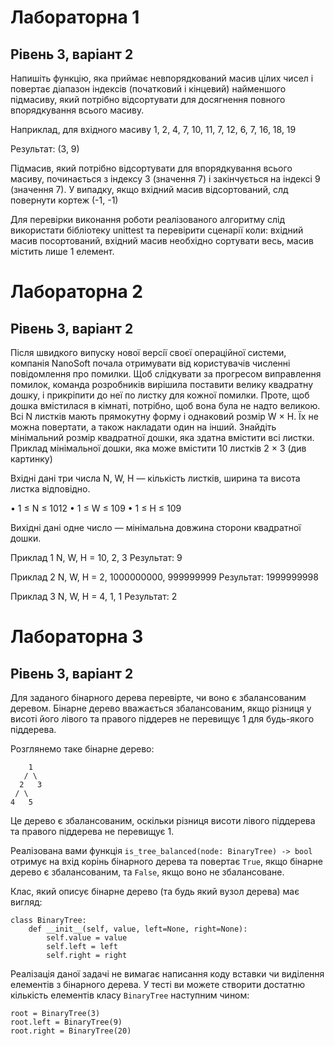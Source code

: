 # Лабораторна 1

## Рівень 3, варіант 2

Напишіть функцію, яка приймає невпорядкований масив цілих чисел і повертає діапазон індексів (початковий і кінцевий) найменшого підмасиву, який потрібно відсортувати для досягнення повного впорядкування всього масиву.

Наприклад, для вхідного масиву 1, 2, 4, 7, 10, 11, 7, 12, 6, 7, 16, 18, 19

Результат: (3, 9)

Підмасив, який потрібно відсортувати для впорядкування всього масиву, починається з індексу 3 (значення 7) і закінчується на індексі 9 (значення 7). У випадку, якщо вхідний масив відсортований, слд повернути кортеж (-1, -1)

Для перевірки виконання роботи реалізованого алгоритму слід використати бібліотеку unittest та перевірити сценарії коли: вхідний масив посортований, вхідний масив необхідно сортувати весь, масив містить лише 1 елемент.

# Лабораторна 2

## Рівень 3, варіант 2

Пiсля швидкого випуску нової версiї своєї операцiйної системи, компанiя NanoSoft почала отримувати вiд користувачiв численнi повiдомлення про помилки. Щоб слiдкувати за прогресом виправлення помилок, команда розробникiв вирiшила поставити велику квадратну дошку, i прикрiпити до неї по листку для кожної помилки. Проте, щоб дошка вмiстилася в кiмнатi, потрiбно, щоб вона була не надто великою. Всi N листкiв мають прямокутну форму i однаковий розмiр W × H. Їх не можна повертати, а також накладати один на iнший. Знайдiть мiнiмальний розмiр квадратної дошки, яка здатна вмiстити всi листки. Приклад мiнiмальної дошки, яка може вмiстити 10 листкiв 2 × 3 (див картинку)

Вхiднi данi три числа N, W, H — кiлькiсть листкiв, ширина та висота листка вiдповiдно. 

• 1 ≤ N ≤ 1012 
• 1 ≤ W ≤ 109 
• 1 ≤ H ≤ 109 

Вихiднi данi одне число — мiнiмальна довжина сторони квадратної дошки.

Приклад 1 
N, W, H = 10, 2, 3 
Результат: 9

Приклад 2 
N, W, H = 2, 1000000000, 999999999 
Результат: 1999999998

Приклад 3 
N, W, H = 4, 1, 1 
Результат: 2

# Лабораторна 3

## Рівень 3, варіант 2

Для заданого бінарного дерева перевірте, чи воно є збалансованим деревом. Бінарне дерево вважається збалансованим, якщо різниця у висоті його лівого та правого піддерев не перевищує 1 для будь-якого піддерева.

Розглянемо таке бінарне дерево:
```
    1
   / \
  2   3
 / \     
4   5   
```

Це дерево є збалансованим, оскільки різниця висоти лівого піддерева та правого піддерева не перевищує 1.

Реалізована вами функція `is_tree_balanced(node: BinaryTree) -> bool` отримує на вхід корінь бінарного дерева та повертає `True`, якщо бінарне дерево є збалансованим, та `False`, якщо воно не збалансоване.

Клас, який описує бінарне дерево (та будь який вузол дерева) має вигляд:

```
class BinaryTree:
    def __init__(self, value, left=None, right=None):
        self.value = value
        self.left = left
        self.right = right
```

Реалізація даної задачі не вимагає написання коду вставки чи виділення елементів з бінарного дерева. У тесті ви можете створити достатню кількість елементів класу `BinaryTree` наступним чином:

```
root = BinaryTree(3)
root.left = BinaryTree(9)
root.right = BinaryTree(20)
```

